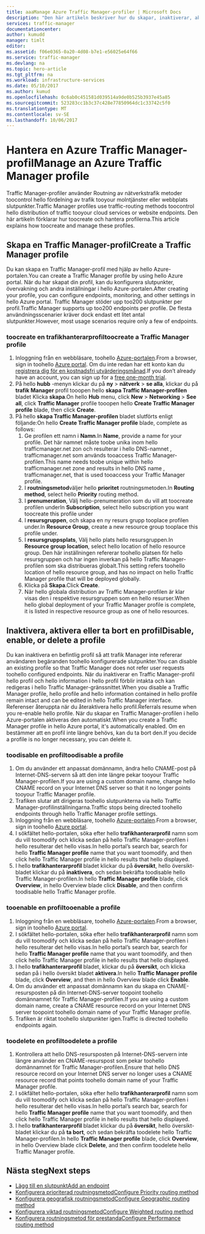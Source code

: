 ```yaml
---
title: aaaManage Azure Traffic Manager-profiler | Microsoft Docs
description: "Den här artikeln beskriver hur du skapar, inaktiverar, aktiverar och tar bort en Azure Traffic Manager-profil."
services: traffic-manager
documentationcenter: 
author: kumudd
manager: timlt
editor: 
ms.assetid: f06e0365-0a20-4d08-b7e1-e56025e64f66
ms.service: traffic-manager
ms.devlang: na
ms.topic: hero-article
ms.tgt_pltfrm: na
ms.workload: infrastructure-services
ms.date: 05/10/2017
ms.author: kumud
ms.openlocfilehash: 0c6ab0c451581d039514a9de0b525b3937e45a85
ms.sourcegitcommit: 523283cc1b3c37c428e77850964dc1c33742c5f0
ms.translationtype: MT
ms.contentlocale: sv-SE
ms.lasthandoff: 10/06/2017
---
```

# <a name="manage-an-azure-traffic-manager-profile"></a><span data-ttu-id="ad908-103">Hantera en Azure Traffic Manager-profil</span><span class="sxs-lookup"><span data-stu-id="ad908-103">Manage an Azure Traffic Manager profile</span></span>

<span data-ttu-id="ad908-104">Traffic Manager-profiler använder Routning av nätverkstrafik metoder toocontrol hello fördelning av trafik tooyour molntjänster eller webbplats slutpunkter.</span><span class="sxs-lookup"><span data-stu-id="ad908-104">Traffic Manager profiles use traffic-routing methods toocontrol hello distribution of traffic tooyour cloud services or website endpoints.</span></span> <span data-ttu-id="ad908-105">Den här artikeln förklarar hur toocreate och hantera profilerna.</span><span class="sxs-lookup"><span data-stu-id="ad908-105">This article explains how toocreate and manage these profiles.</span></span>

## <a name="create-a-traffic-manager-profile"></a><span data-ttu-id="ad908-106">Skapa en Traffic Manager-profil</span><span class="sxs-lookup"><span data-stu-id="ad908-106">Create a Traffic Manager profile</span></span>

<span data-ttu-id="ad908-107">Du kan skapa en Traffic Manager-profil med hjälp av hello Azure-portalen.</span><span class="sxs-lookup"><span data-stu-id="ad908-107">You can create a Traffic Manager profile by using hello Azure portal.</span></span> <span data-ttu-id="ad908-108">När du har skapat din profil, kan du konfigurera slutpunkter, övervakning och andra inställningar i hello Azure-portalen.</span><span class="sxs-lookup"><span data-stu-id="ad908-108">After creating your profile, you can configure endpoints, monitoring, and other settings in hello Azure portal.</span></span> <span data-ttu-id="ad908-109">Traffic Manager stöder upp too200 slutpunkter per profil.</span><span class="sxs-lookup"><span data-stu-id="ad908-109">Traffic Manager supports up too200 endpoints per profile.</span></span> <span data-ttu-id="ad908-110">De flesta användningsscenarier kräver dock endast ett litet antal slutpunkter.</span><span class="sxs-lookup"><span data-stu-id="ad908-110">However, most usage scenarios require only a few of endpoints.</span></span>

### <a name="toocreate-a-traffic-manager-profile"></a><span data-ttu-id="ad908-111">toocreate en trafikhanterarprofil</span><span class="sxs-lookup"><span data-stu-id="ad908-111">toocreate a Traffic Manager profile</span></span>

1. <span data-ttu-id="ad908-112">Inloggning från en webbläsare, toohello [Azure-portalen](http://portal.azure.com).</span><span class="sxs-lookup"><span data-stu-id="ad908-112">From a browser, sign in toohello [Azure portal](http://portal.azure.com).</span></span> <span data-ttu-id="ad908-113">Om du inte redan har ett konto kan du [registrera dig för en kostnadsfri utvärderingsmånad](https://azure.microsoft.com/free/).</span><span class="sxs-lookup"><span data-stu-id="ad908-113">If you don’t already have an account, you can sign up for a [free one-month trial](https://azure.microsoft.com/free/).</span></span> 
2. <span data-ttu-id="ad908-114">På hello **hubb** -menyn klickar du på **ny** > **nätverk** > **se alla**, klickar du på **trafik Manager** profil tooopen hello **skapa Traffic Manager-profilen** bladet Klicka **skapa**.</span><span class="sxs-lookup"><span data-stu-id="ad908-114">On hello **Hub** menu, click **New** > **Networking** > **See all**, click **Traffic Manager** profile tooopen hello **Create Traffic Manager profile** blade, then click **Create**.</span></span>
3. <span data-ttu-id="ad908-115">På hello **skapa Traffic Manager-profilen** bladet slutförts enligt följande:</span><span class="sxs-lookup"><span data-stu-id="ad908-115">On hello **Create Traffic Manager profile** blade, complete as follows:</span></span>
    1. <span data-ttu-id="ad908-116">Ge profilen ett namn i **Namn**.</span><span class="sxs-lookup"><span data-stu-id="ad908-116">In **Name**, provide a name for your profile.</span></span> <span data-ttu-id="ad908-117">Det här namnet måste toobe unika inom hello trafficmanager.net zon och resulterar i hello DNS-namnet <name>, trafficmanager.net som används tooaccess Traffic Manager-profilen.</span><span class="sxs-lookup"><span data-stu-id="ad908-117">This name needs toobe unique within hello trafficmanager.net zone and results in hello DNS name <name>, trafficmanager.net, that is used tooaccess your Traffic Manager profile.</span></span>
    2. <span data-ttu-id="ad908-118">I **routningsmetod**väljer hello **prioritet** routningsmetoden.</span><span class="sxs-lookup"><span data-stu-id="ad908-118">In **Routing method**, select hello **Priority** routing method.</span></span>
    3. <span data-ttu-id="ad908-119">I **prenumeration**, Välj hello-prenumeration som du vill att toocreate profilen under</span><span class="sxs-lookup"><span data-stu-id="ad908-119">In **Subscription**, select hello subscription you want toocreate this profile under</span></span>
    4. <span data-ttu-id="ad908-120">I **resursgruppen**, och skapa en ny resurs grupp tooplace profilen under.</span><span class="sxs-lookup"><span data-stu-id="ad908-120">In **Resource Group**, create a new resource group tooplace this profile under.</span></span>
    5. <span data-ttu-id="ad908-121">I **resursgruppsplats**, Välj hello plats hello resursgruppen.</span><span class="sxs-lookup"><span data-stu-id="ad908-121">In **Resource group location**, select hello location of hello resource group.</span></span> <span data-ttu-id="ad908-122">Den här inställningen refererar toohello platsen för hello resursgruppen och har ingen inverkan på hello Traffic Manager-profilen som ska distribueras globalt.</span><span class="sxs-lookup"><span data-stu-id="ad908-122">This setting refers toohello location of hello resource group, and has no impact on hello Traffic Manager profile that will be deployed globally.</span></span>
    6. <span data-ttu-id="ad908-123">Klicka på **Skapa**.</span><span class="sxs-lookup"><span data-stu-id="ad908-123">Click **Create**.</span></span>
    7. <span data-ttu-id="ad908-124">När hello globala distribution av Traffic Manager-profilen är klar visas den i respektive resursgruppen som en hello resurser.</span><span class="sxs-lookup"><span data-stu-id="ad908-124">When hello global deployment of your Traffic Manager profile is complete, it is listed in respective resource group as one of hello resources.</span></span>

## <a name="disable-enable-or-delete-a-profile"></a><span data-ttu-id="ad908-125">Inaktivera, aktivera eller ta bort en profil</span><span class="sxs-lookup"><span data-stu-id="ad908-125">Disable, enable, or delete a profile</span></span>

<span data-ttu-id="ad908-126">Du kan inaktivera en befintlig profil så att trafik Manager inte refererar användaren begäranden toohello konfigurerade slutpunkter.</span><span class="sxs-lookup"><span data-stu-id="ad908-126">You can disable an existing profile so that Traffic Manager does not refer user requests toohello configured endpoints.</span></span> <span data-ttu-id="ad908-127">När du inaktiverar en Traffic Manager-profil hello profil och hello information i hello profil förblir intakta och kan redigeras i hello Traffic Manager-gränssnittet.</span><span class="sxs-lookup"><span data-stu-id="ad908-127">When you disable a Traffic Manager profile, hello profile and hello information contained in hello profile remain intact and can be edited in hello Traffic Manager interface.</span></span>  <span data-ttu-id="ad908-128">Referenser återuppta när du återaktivera hello profil.</span><span class="sxs-lookup"><span data-stu-id="ad908-128">Referrals resume when you re-enable hello profile.</span></span> <span data-ttu-id="ad908-129">När du skapar en Traffic Manager-profilen i hello Azure-portalen aktiveras den automatiskt.</span><span class="sxs-lookup"><span data-stu-id="ad908-129">When you create a Traffic Manager profile in hello Azure portal, it's automatically enabled.</span></span> <span data-ttu-id="ad908-130">Om en bestämmer att en profil inte längre behövs, kan du ta bort den.</span><span class="sxs-lookup"><span data-stu-id="ad908-130">If you decide a profile is no longer necessary, you can delete it.</span></span>

### <a name="toodisable-a-profile"></a><span data-ttu-id="ad908-131">toodisable en profil</span><span class="sxs-lookup"><span data-stu-id="ad908-131">toodisable a profile</span></span>

1. <span data-ttu-id="ad908-132">Om du använder ett anpassat domännamn, ändra hello CNAME-post på Internet-DNS-servern så att den inte längre pekar tooyour Traffic Manager-profilen.</span><span class="sxs-lookup"><span data-stu-id="ad908-132">If you are using a custom domain name, change hello CNAME record on your Internet DNS server so that it no longer points tooyour Traffic Manager profile.</span></span>
2. <span data-ttu-id="ad908-133">Trafiken slutar att dirigeras toohello slutpunkterna via hello Traffic Manager-profilinställningarna.</span><span class="sxs-lookup"><span data-stu-id="ad908-133">Traffic stops being directed toohello endpoints through hello Traffic Manager profile settings.</span></span>
3. <span data-ttu-id="ad908-134">Inloggning från en webbläsare, toohello [Azure-portalen](http://portal.azure.com).</span><span class="sxs-lookup"><span data-stu-id="ad908-134">From a browser, sign in toohello [Azure portal](http://portal.azure.com).</span></span>
2. <span data-ttu-id="ad908-135">I sökfältet hello-portalen, söka efter hello **trafikhanterarprofil** namn som du vill toomodify och klicka sedan på hello Traffic Manager-profilen i hello resulterar det hello visas.</span><span class="sxs-lookup"><span data-stu-id="ad908-135">In hello portal’s search bar, search for hello **Traffic Manager profile** name that you want toomodify, and then click hello Traffic Manager profile in hello results that hello displayed.</span></span>
3. <span data-ttu-id="ad908-136">I hello **trafikhanterarprofil** bladet klickar du på **översikt**, hello översikt-bladet klickar du på **inaktivera**, och sedan bekräfta toodisable hello Traffic Manager-profilen.</span><span class="sxs-lookup"><span data-stu-id="ad908-136">In hello **Traffic Manager profile** blade, click **Overview**, in hello Overview blade click **Disable**, and then confirm toodisable hello Traffic Manager profile.</span></span>

### <a name="tooenable-a-profile"></a><span data-ttu-id="ad908-137">tooenable en profil</span><span class="sxs-lookup"><span data-stu-id="ad908-137">tooenable a profile</span></span>

1. <span data-ttu-id="ad908-138">Inloggning från en webbläsare, toohello [Azure-portalen](http://portal.azure.com).</span><span class="sxs-lookup"><span data-stu-id="ad908-138">From a browser, sign in toohello [Azure portal](http://portal.azure.com).</span></span>
2. <span data-ttu-id="ad908-139">I sökfältet hello-portalen, söka efter hello **trafikhanterarprofil** namn som du vill toomodify och klicka sedan på hello Traffic Manager-profilen i hello resulterar det hello visas.</span><span class="sxs-lookup"><span data-stu-id="ad908-139">In hello portal’s search bar, search for hello **Traffic Manager profile** name that you want toomodify, and then click hello Traffic Manager profile in hello results that hello displayed.</span></span>
3. <span data-ttu-id="ad908-140">I hello **trafikhanterarprofil** bladet, klickar du på **översikt**, och klicka sedan på i hello översikt bladet **aktivera**.</span><span class="sxs-lookup"><span data-stu-id="ad908-140">In hello **Traffic Manager profile** blade, click **Overview**, and then in hello Overview blade click **Enable**.</span></span>
5. <span data-ttu-id="ad908-141">Om du använder ett anpassat domännamn kan du skapa en CNAME-resursposten på din Internet-DNS-server toopoint toohello domännamnet för Traffic Manager-profilen.</span><span class="sxs-lookup"><span data-stu-id="ad908-141">If you are using a custom domain name, create a CNAME resource record on your Internet DNS server toopoint toohello domain name of your Traffic Manager profile.</span></span>
6. <span data-ttu-id="ad908-142">Trafiken är riktat toohello slutpunkter igen.</span><span class="sxs-lookup"><span data-stu-id="ad908-142">Traffic is directed toohello endpoints again.</span></span>

### <a name="toodelete-a-profile"></a><span data-ttu-id="ad908-143">toodelete en profil</span><span class="sxs-lookup"><span data-stu-id="ad908-143">toodelete a profile</span></span>

1. <span data-ttu-id="ad908-144">Kontrollera att hello DNS-resursposten på Internet-DNS-servern inte längre använder en CNAME-resurspost som pekar toohello domännamnet för Traffic Manager-profilen.</span><span class="sxs-lookup"><span data-stu-id="ad908-144">Ensure that hello DNS resource record on your Internet DNS server no longer uses a CNAME resource record that points toohello domain name of your Traffic Manager profile.</span></span>
2. <span data-ttu-id="ad908-145">I sökfältet hello-portalen, söka efter hello **trafikhanterarprofil** namn som du vill toomodify och klicka sedan på hello Traffic Manager-profilen i hello resulterar det hello visas.</span><span class="sxs-lookup"><span data-stu-id="ad908-145">In hello portal’s search bar, search for hello **Traffic Manager profile** name that you want toomodify, and then click hello Traffic Manager profile in hello results that hello displayed.</span></span>
3. <span data-ttu-id="ad908-146">I hello **trafikhanterarprofil** bladet klickar du på **översikt**, hello översikt-bladet klickar du på **ta bort**, och sedan bekräfta toodelete hello Traffic Manager-profilen.</span><span class="sxs-lookup"><span data-stu-id="ad908-146">In hello **Traffic Manager profile** blade, click **Overview**, in hello Overview blade click **Delete**, and then confirm toodelete hello Traffic Manager profile.</span></span>

## <a name="next-steps"></a><span data-ttu-id="ad908-147">Nästa steg</span><span class="sxs-lookup"><span data-stu-id="ad908-147">Next steps</span></span>

* [<span data-ttu-id="ad908-148">Lägg till en slutpunkt</span><span class="sxs-lookup"><span data-stu-id="ad908-148">Add an endpoint</span></span>](traffic-manager-endpoints.md)
* [<span data-ttu-id="ad908-149">Konfigurera prioriterad routningsmetod</span><span class="sxs-lookup"><span data-stu-id="ad908-149">Configure Priority routing method</span></span>](traffic-manager-configure-priority-routing-method.md)
* [<span data-ttu-id="ad908-150">Konfigurera geografisk routningsmetod</span><span class="sxs-lookup"><span data-stu-id="ad908-150">Configure Geographic routing method</span></span>](traffic-manager-configure-geographic-routing-method.md) 
* [<span data-ttu-id="ad908-151">Konfigurera viktad routningsmetod</span><span class="sxs-lookup"><span data-stu-id="ad908-151">Configure Weighted routing method</span></span>](traffic-manager-configure-weighted-routing-method.md)
* [<span data-ttu-id="ad908-152">Konfigurera routningsmetod för prestanda</span><span class="sxs-lookup"><span data-stu-id="ad908-152">Configure Performance routing method</span></span>](traffic-manager-configure-performance-routing-method.md)
